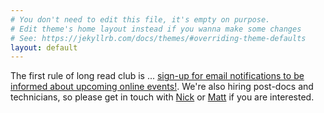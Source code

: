 ```yaml
---
# You don't need to edit this file, it's empty on purpose.
# Edit theme's home layout instead if you wanna make some changes
# See: https://jekyllrb.com/docs/themes/#overriding-theme-defaults
layout: default
---
```


The first rule of long read club is ... <a href="https://docs.google.com/forms/d/1T4T3GsMMcuREW-DFb1h5XoBB-Wdj00DxmyseZka1zhc/viewform">sign-up for email notifications to be informed about upcoming online events!</a>. We're also hiring post-docs and technicians, so please get in touch with <a href="mailto:n.j.loman@bham.ac.uk">Nick</a> or <a href="mailto:matt.loose@nottingham.ac.uk">Matt</a> if you are interested.


